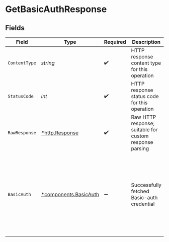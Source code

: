 # GetBasicAuthResponse


## Fields

| Field                                                                                                                                                                       | Type                                                                                                                                                                        | Required                                                                                                                                                                    | Description                                                                                                                                                                 | Example                                                                                                                                                                     |
| --------------------------------------------------------------------------------------------------------------------------------------------------------------------------- | --------------------------------------------------------------------------------------------------------------------------------------------------------------------------- | --------------------------------------------------------------------------------------------------------------------------------------------------------------------------- | --------------------------------------------------------------------------------------------------------------------------------------------------------------------------- | --------------------------------------------------------------------------------------------------------------------------------------------------------------------------- |
| `ContentType`                                                                                                                                                               | *string*                                                                                                                                                                    | :heavy_check_mark:                                                                                                                                                          | HTTP response content type for this operation                                                                                                                               |                                                                                                                                                                             |
| `StatusCode`                                                                                                                                                                | *int*                                                                                                                                                                       | :heavy_check_mark:                                                                                                                                                          | HTTP response status code for this operation                                                                                                                                |                                                                                                                                                                             |
| `RawResponse`                                                                                                                                                               | [*http.Response](https://pkg.go.dev/net/http#Response)                                                                                                                      | :heavy_check_mark:                                                                                                                                                          | Raw HTTP response; suitable for custom response parsing                                                                                                                     |                                                                                                                                                                             |
| `BasicAuth`                                                                                                                                                                 | [*components.BasicAuth](../../models/components/basicauth.md)                                                                                                               | :heavy_minus_sign:                                                                                                                                                          | Successfully fetched Basic-auth credential                                                                                                                                  | {<br/>"consumer": {<br/>"id": "84a73fb8-50fc-44a7-a4d5-aa17728ee83f"<br/>},<br/>"id": "b2f34145-0343-41a4-9602-4c69dec2f269",<br/>"password": "hashedsoopersecretvalue",<br/>"username": "darius"<br/>} |